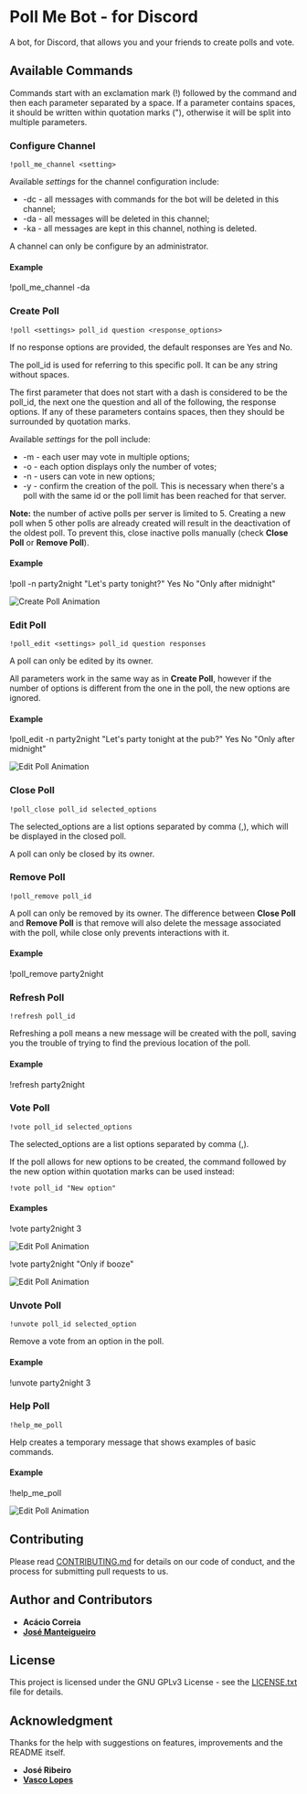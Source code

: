# Poll Me Bot - for Discord

A bot, for Discord, that allows you and your friends to create polls and vote.

## Available Commands

Commands start with an exclamation mark (!) followed by the command and then each parameter separated by a space. If a parameter contains spaces, it should be written within quotation marks ("), otherwise it will be split into multiple parameters.

### Configure Channel

```
!poll_me_channel <setting>
```

Available *settings* for the channel configuration include:
* -dc - all messages with commands for the bot will be deleted in this channel;
* -da - all messages will be deleted in this channel;
* -ka - all messages are kept in this channel, nothing is deleted.

A channel can only be configure by an administrator.

#### Example
!poll_me_channel -da

### Create Poll

```
!poll <settings> poll_id question <response_options>
```

If no response options are provided, the default responses are Yes and No.

The poll_id is used for referring to this specific poll. It can be any string without spaces.

The first parameter that does not start with a dash is considered to be the poll_id, the next one the question and all of the following, the response options. If any of these parameters contains spaces, then they should be surrounded by quotation marks.

Available *settings* for the poll include:
* -m - each user may vote in multiple options;
* -o - each option displays only the number of votes;
* -n - users can vote in new options;
* -y - confirm the creation of the poll. This is necessary when there's a poll with the same id or the poll limit has been reached for that server.

**Note:** the number of active polls per server is limited to 5. Creating a new poll when 5 other polls are already created will result in the deactivation of the oldest poll. To prevent this, close inactive polls manually (check **Close Poll** or **Remove Poll**).

#### Example
!poll -n party2night "Let's party tonight?" Yes No "Only after midnight"

![Create Poll Animation](https://raw.githubusercontent.com/correia55/PollMeBot/master/resources/create_poll.gif)

### Edit Poll

```
!poll_edit <settings> poll_id question responses
```

A poll can only be edited by its owner.

All parameters work in the same way as in **Create Poll**, however if the number of options is different from the one in the poll, the new options are ignored.

#### Example
!poll_edit -n party2night "Let's party tonight at the pub?" Yes No "Only after midnight"

![Edit Poll Animation](https://raw.githubusercontent.com/correia55/PollMeBot/master/resources/edit_poll.gif)

### Close Poll

```
!poll_close poll_id selected_options
```
The selected_options are a list options separated by comma (,), which will be displayed in the closed poll.

A poll can only be closed by its owner.

### Remove Poll

```
!poll_remove poll_id
```

A poll can only be removed by its owner. The difference between **Close Poll** and **Remove Poll** is that remove will also delete the message associated with the poll, while close only prevents interactions with it.

#### Example
!poll_remove party2night


### Refresh Poll

```
!refresh poll_id
```

Refreshing a poll means a new message will be created with the poll, saving you the trouble of trying to find the previous location of the poll.

#### Example
!refresh party2night

### Vote Poll

```
!vote poll_id selected_options
```
The selected_options are a list options separated by comma (,).

If the poll allows for new options to be created, the command followed by the new option within quotation marks can be used instead:
```
!vote poll_id "New option"
```

#### Examples
!vote party2night 3

![Edit Poll Animation](https://raw.githubusercontent.com/correia55/PollMeBot/master/resources/vote_poll.gif)

!vote party2night "Only if booze"

![Edit Poll Animation](https://raw.githubusercontent.com/correia55/PollMeBot/master/resources/vote_new_poll.gif)

### Unvote Poll

```
!unvote poll_id selected_option
```

Remove a vote from an option in the poll.

#### Example
!unvote party2night 3

### Help Poll

```
!help_me_poll
```

Help creates a temporary message that shows examples of basic commands.

#### Example

!help_me_poll

![Edit Poll Animation](https://raw.githubusercontent.com/correia55/PollMeBot/master/resources/help_me_poll.gif)

## Contributing

Please read [CONTRIBUTING.md](CONTRIBUTING.md) for details on our code of conduct, and the process for submitting pull requests to us.

## Author and Contributors

* **Acácio Correia**
* **[José Manteigueiro](https://github.com/jmanteigueiro)**

## License

This project is licensed under the GNU GPLv3 License - see the [LICENSE.txt](LICENSE.txt) file for details.

## Acknowledgment

Thanks for the help with suggestions on features, improvements and the README itself.
* **José Ribeiro**
* **[Vasco Lopes](https://github.com/VascoLopes)**